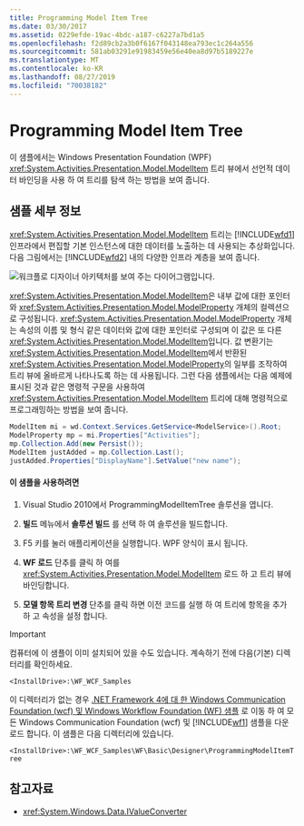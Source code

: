 ```yaml
---
title: Programming Model Item Tree
ms.date: 03/30/2017
ms.assetid: 0229efde-19ac-4bdc-a187-c6227a7bd1a5
ms.openlocfilehash: f2d89cb2a3b0f6167f043148ea793ec1c264a556
ms.sourcegitcommit: 581ab03291e91983459e56e40ea8d97b5189227e
ms.translationtype: MT
ms.contentlocale: ko-KR
ms.lasthandoff: 08/27/2019
ms.locfileid: "70038182"
---
```

# <a name="programming-model-item-tree"></a>Programming Model Item Tree
이 샘플에서는 Windows Presentation Foundation (WPF) <xref:System.Activities.Presentation.Model.ModelItem> 트리 뷰에서 선언적 데이터 바인딩을 사용 하 여 트리를 탐색 하는 방법을 보여 줍니다.

## <a name="sample-details"></a>샘플 세부 정보
 <xref:System.Activities.Presentation.Model.ModelItem> 트리는 [!INCLUDE[wfd1](../../../../includes/wfd1-md.md)] 인프라에서 편집할 기본 인스턴스에 대한 데이터를 노출하는 데 사용되는 추상화입니다. 다음 그림에서는 [!INCLUDE[wfd2](../../../../includes/wfd2-md.md)] 내의 다양한 인프라 계층을 보여 줍니다.

 ![워크플로 디자이너 아키텍처를 보여 주는 다이어그램입니다.](./media/programming-model-item-tree/workflow-designer-architecture.jpg)

 <xref:System.Activities.Presentation.Model.ModelItem>은 내부 값에 대한 포인터와 <xref:System.Activities.Presentation.Model.ModelProperty> 개체의 컬렉션으로 구성됩니다. <xref:System.Activities.Presentation.Model.ModelProperty> 개체는 속성의 이름 및 형식 같은 데이터와 값에 대한 포인터로 구성되며 이 값은 또 다른 <xref:System.Activities.Presentation.Model.ModelItem>입니다. 값 변환기는 <xref:System.Activities.Presentation.Model.ModelItem>에서 반환된 <xref:System.Activities.Presentation.Model.ModelProperty>의 일부를 조작하여 트리 뷰에 올바르게 나타나도록 하는 데 사용됩니다. 그런 다음 샘플에서는 다음 예제에 표시된 것과 같은 명령적 구문을 사용하여 <xref:System.Activities.Presentation.Model.ModelItem> 트리에 대해 명령적으로 프로그래밍하는 방법을 보여 줍니다.

```csharp
ModelItem mi = wd.Context.Services.GetService<ModelService>().Root;
ModelProperty mp = mi.Properties["Activities"];
mp.Collection.Add(new Persist());
ModelItem justAdded = mp.Collection.Last();
justAdded.Properties["DisplayName"].SetValue("new name");
```

#### <a name="to-use-this-sample"></a>이 샘플을 사용하려면

1. Visual Studio 2010에서 ProgrammingModelItemTree 솔루션을 엽니다.

2. **빌드** 메뉴에서 **솔루션 빌드** 를 선택 하 여 솔루션을 빌드합니다.

3. F5 키를 눌러 애플리케이션을 실행합니다. WPF 양식이 표시 됩니다.

4. **WF 로드** 단추를 클릭 하 여를 <xref:System.Activities.Presentation.Model.ModelItem> 로드 하 고 트리 뷰에 바인딩합니다.

5. **모델 항목 트리 변경** 단추를 클릭 하면 이전 코드를 실행 하 여 트리에 항목을 추가 하 고 속성을 설정 합니다.

> [!IMPORTANT]
> 컴퓨터에 이 샘플이 이미 설치되어 있을 수도 있습니다. 계속하기 전에 다음(기본) 디렉터리를 확인하세요.  
>   
> `<InstallDrive>:\WF_WCF_Samples`  
>   
> 이 디렉터리가 없는 경우 [.NET Framework 4에 대 한 Windows Communication Foundation (wcf) 및 Windows Workflow Foundation (WF) 샘플](https://go.microsoft.com/fwlink/?LinkId=150780) 로 이동 하 여 모든 Windows Communication Foundation (wcf) 및 [!INCLUDE[wf1](../../../../includes/wf1-md.md)] 샘플을 다운로드 합니다. 이 샘플은 다음 디렉터리에 있습니다.  
>   
> `<InstallDrive>:\WF_WCF_Samples\WF\Basic\Designer\ProgrammingModelItemTree`  
  
## <a name="see-also"></a>참고자료

- <xref:System.Windows.Data.IValueConverter>
